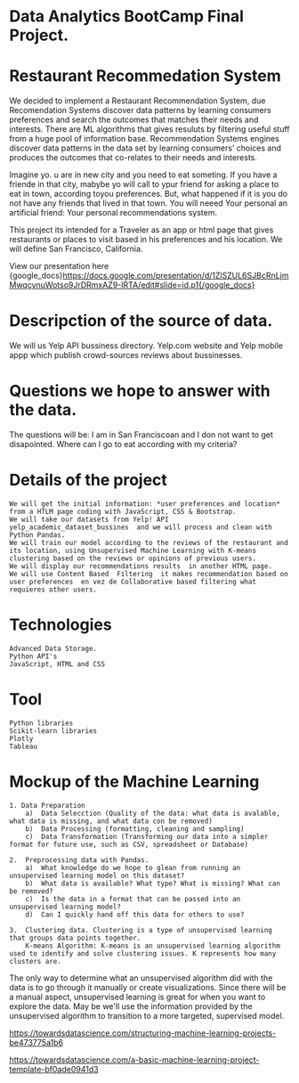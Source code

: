 # Data Analytics BootCamp Final Project.

# Restaurant Recommedation System
We decided to implement a Restaurant Recommendation System, due Recomendation Systems discover data patterns by learning consumers preferences and search the outcomes that matches their needs and interests. There are ML algorithms that gives resuluts  by filtering useful stuff from a huge pool of information base. Recommendation Systems engines discover data patterns in the data set by learning consumers’ choices and produces the outcomes that co-relates to their needs and interests.

Imagine yo. u are in new city and you need to eat someting. If you have a friende in that city, mabybe yo will call to ypur friend for asking a place to eat in town, according toyou preferences. But, what happened if it is you do not have any friends that lived in that town. You will neeed Your personal an artificial friend: Your personal recommendations system.

This project its intended for a Traveler as an app or html page that gives restaurants or places to visit based in his preferences and  his location. We will define San Francisco, California.

View our presentation here
{google_docs}https://docs.google.com/presentation/d/1ZlSZUL6SJBcRnLjmMwqcynuWotso9JrDRmxAZ9-IRTA/edit#slide=id.p1{/google_docs}

# Descripction of the source of data.
We will us Yelp API bussiness directory. Yelp.com  website and Yelp mobile appp which publish crowd-sources reviews about bussinesses. 

# Questions we hope to answer with the data.
The questions will be: I am in San Franciscoan and I don not want to get disapointed. Where can I go to eat according with my criteria? 

# Details of the project
    We will get the initial information: *user preferences and location* from a HTLM page coding with JavaScript, CSS & Bootstrap. 
    We will take our datasets from Yelp! API  yelp_academic_dataset_bussines  and we will process and clean with Python Pandas.
    We will train our model according to the reviews of the restaurant and its location, using Unsupervised Machine Learning with K-means clustering based on the reviews or opinions of previous users. 
    We will display our recommendations results  in another HTML page.
    We will use Content Based  Filtering  it makes recommendation based on user preferences  en vez de Collaborative based filtering what requieres other users.

# Technologies
    Advanced Data Storage.
    Python API's
    JavaScript, HTML and CSS

# Tool
    Python libraries
    Scikit-learn libraries
    Plotly
    Tableau

# Mockup of the Machine Learning 

    1. Data Preparation
        a)  Data Selecction (Quality of the data: what data is avalable, what data is missing, and what data con be removed) 
        b)  Data Processing (formatting, cleaning and sampling)
        c)  Data Transformation (Transforming our data into a simpler format for future use, such as CSV, spreadsheet or Database) 

    2.  Preprocessing data with Pandas.
        a)  What knowledge do we hope to glean from running an unsupervised learning model on this dataset?
        b)  What data is available? What type? What is missing? What can be removed?
        c)  Is the data in a format that can be passed into an unsupervised learning model?
        d)  Can I quickly hand off this data for others to use?
    
    3.  Clustering data. Clustering is a type of unsupervised learning that groups data points together.
        K-means Algorithm: K-means is an unsupervised learning algorithm used to identify and solve clustering issues. K represents how many clusters are. 



        
The only way to determine what an unsupervised algorithm did with the data is to go through it manually or create visualizations. Since there will be a manual aspect, unsupervised learning is great for when you want to explore the data. May be we'll use the information provided by the unsupervised algorithm to transition to a more targeted, supervised model.


https://towardsdatascience.com/structuring-machine-learning-projects-be473775a1b6

https://towardsdatascience.com/a-basic-machine-learning-project-template-bf0ade0941d3



